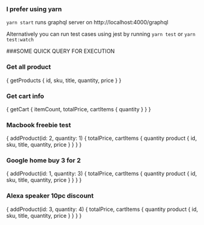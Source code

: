 ### I prefer using yarn

`yarn start` runs graphql server on http://localhost:4000/graphql

Alternatively you can run test cases using jest by running `yarn test` or `yarn test:watch`

###SOME QUICK QUERY FOR EXECUTION

### Get all product
{
  getProducts {
    id,
    sku,
    title,
    quantity,
    price
  }
}


### Get cart info
{
  getCart {
    itemCount,
    totalPrice,
    cartItems {
      quantity
    }
  }
}

### Macbook freebie test
{
  addProduct(id: 2, quantity: 1) {
    totalPrice,
    cartItems {
      quantity
      product {
        id,
        sku,
        title,
        quantity,
        price
      }
    }
  }
}

### Google home buy 3 for 2
{
  addProduct(id: 1, quantity: 3) {
    totalPrice,
    cartItems {
      quantity
      product {
        id,
        sku,
        title,
        quantity,
        price
      }
    }
  }
}

### Alexa speaker 10pc discount
{
  addProduct(id: 3, quantity: 4) {
    totalPrice,
    cartItems {
      quantity
      product {
        id,
        sku,
        title,
        quantity,
        price
      }
    }
  }
}